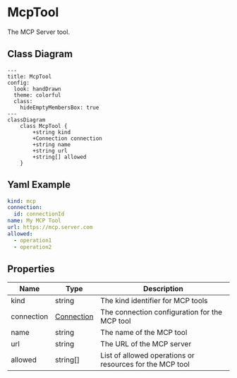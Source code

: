# McpTool

The MCP Server tool.

## Class Diagram

```mermaid
---
title: McpTool
config:
  look: handDrawn
  theme: colorful
  class:
    hideEmptyMembersBox: true
---
classDiagram
    class McpTool {
        +string kind
        +Connection connection
        +string name
        +string url
        +string[] allowed
    }
```



## Yaml Example

```yaml
kind: mcp
connection:
  id: connectionId
name: My MCP Tool
url: https://mcp.server.com
allowed:
  - operation1
  - operation2

```




## Properties

| Name | Type | Description |
| ---- | ---- | ----------- |
| kind | string | The kind identifier for MCP tools  |
| connection | [Connection](Connection.md) | The connection configuration for the MCP tool  |
| name | string | The name of the MCP tool  |
| url | string | The URL of the MCP server  |
| allowed | string[] | List of allowed operations or resources for the MCP tool  |



